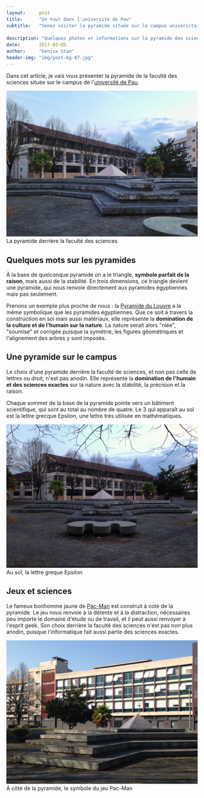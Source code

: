 ```yaml
---
layout:     post
title:      "Un tour dans l'université de Pau"
subtitle:   "Venez visiter la pyramide située sur le campus universitaire de Pau."

description: "Quelques photos et informations sur la pyramide des sciences."
date:       2017-03-05
author:     "Denisa Stan"
header-img: "img/post-bg-07.jpg"
---
```

Dans cet article, je vais vous présenter la pyramide de la faculté des sciences située sur le campus de  l'[université de Pau](http://www.univ-pau.fr/fr/index.html).

<center><img src="/img/posts/2017-03-05-Pyramide/pyramide-1.jpg" width="600" alt="denisa" title="Denisa"></center>
<div class="caption">La pyramide derrière la faculté des sciences</div>

<h2>Quelques mots sur les pyramides</h2>

<p>À la base de quelconque pyramide on a le triangle, <b>symbole parfait de la raison</b>, mais aussi de la stabilité. En trois dimensions, ce triangle devient une pyramide, qui nous renvoie directement aux pyramides égyptiennes mais pas seulement.</p>

<p>Prenons un exemple plus proche de nous : la <a href="http://www.parisinfo.com/transports/73203/Pyramide-du-Louvre">Pyramide du Louvre</a> a la même symbolique que les pyramides égyptiennes. Que ce soit à travers la construction en soi mais aussi  matériaux, elle représente la <b>domination de la culture et de l'humain sur la nature</b>. La nature serait alors "niée", "soumise" et corrigée puisque la symétrie, les figures géométriques et l'alignement des arbres y sont imposés. </p>

<h2>Une pyramide sur le campus</h2>

<p>Le choix d'une pyramide derrière la faculté de sciences, et non pas celle de lettres ou droit, n'est pas anodin. Elle représente la <b>domination de l'humain et des sciences exactes</b> sur la nature avec la stabilité, la précision et la raison.</p>

<p>Chaque sommet de la base de la pyramide pointe vers un bâtiment scientifique, qui sont au total au nombre de quatre. Le 3 qui apparaît au sol est la lettre grecque Epsilon, une lettre très utilisée en mathématiques.</p>

<center><img src="/img/posts/2017-03-05-Pyramide/pyramide-2.jpg" width="600"></center>
<div class="caption">Au sol, la lettre greque Epsilon</div>

<h2>Jeux et sciences</h2>

<p>Le fameux bonhomme jaune de <a href="http://pacman.com/en/pac-man-history">Pac-Man</a> est construit à coté de la pyramide. Le jeu nous renvoie à la détente et à la distraction, nécessaires peu importe le domaine d'étude ou de travail, et il peut aussi renvoyer à l'esprit geek. Son choix derrière la faculté des sciences n'est pas non plus anodin, puisque l'informatique fait aussi partie des sciences exactes.</p>

<center><img src="/img/posts/2017-03-05-Pyramide/pyramide-3.jpg" width="600"></center>
<div class="caption">À côté de la pyramide, le symbole du jeu Pac-Man</div>